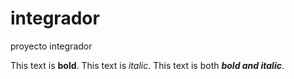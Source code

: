 # integrador
proyecto integrador 

 This text is **bold**.
   This text is *italic*.
   This text is both ***bold and italic***.

